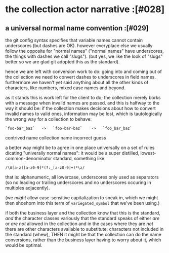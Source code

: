 # the collection actor narrative :[#028]

## a universal normal name convention :[#029]

the git config syntax specifies that variable names cannot contain
underscores (but dashes are OK). however everyplace else we usually
follow the opposite for "normal names" ("normal names" have underscores,
the things with dashes we call "slugs"). (but yes, we like the look of
"slugs" better so we are glad git adopted this as the standard).

hence we are left with conversion work to do: going into and coming out
of the collection we need to convert dashes to underscores in field
names. furthermore we haven't yet said anything about all the other kinds
of characters, like numbers, mixed case names and beyond.

as it stands this is work left for the client to do; the collection
merely borks with a message when invalid names are passed. and this is
halfway to the way it should be: if the collection makes decisions about
how to convert invalid names to valid ones, information may be lost,
which is tautologically the wrong way for a collection to behave:

    `foo-bar_baz`   ->   `foo-bar-baz`    ->   `foo_bar_baz`

   contrived name        collection name        incorrect guess


a better way might be to agree in one place universally on a set of
rules dicating "univerally normal names": it would be a super distilled,
lowest-common-denominator standard, something like:

    /\A[a-z][a-z0-9]*(?:_[a-z0-9]+)*\z/

that is: alphanumeric, all lowercase, underscores only used as
separators (so no leading or trailing underscores and no underscores
occuring in multiples adjacently).

(we *might* allow case-sensitive capitalization to sneak in, which we
might then shoehorn into this term of `variegated_symbol` that
we've been using.)

if both the business layer and the collection know that this is the
standard, *and* the character classes variously that the standard speaks
of either *are* or *are not* allowed in the collection and in the cases
where they are *not* there are other characters available to substitute;
characters not included in the standard (whew), THEN it might be that
the collection can do the name conversions, rather than the business
layer having to worry about it, which would be optimal.
